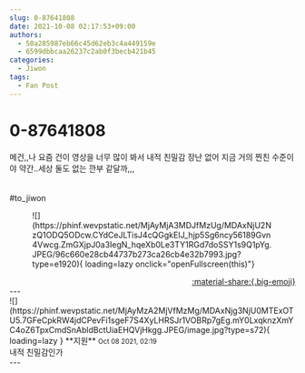 ```yaml
---
slug: 0-87641808
date: 2021-10-08 02:17:53+09:00
authors:
  - 50a285987eb66c45d62eb3c4a449159e
  - 6599dbbcaa26237c2ab0f3becb421b45
categories:
  - Jiwon
tags:
  - Fan Post
---
```


# 0-87641808

<div class="post-container" markdown="1">
<div class="content-container md-sidebar__scrollwrap" markdown="1">

메건,,나 요즘 건이 영상을 너무 많이 봐서 내적 친밀감  장난 없어 지금 거의 찐친 수준이야 약간..세상 둘도 없는 깐부 같달까,,,<br><br><br>\#to_jiwon
<figure markdown="1">
![](https://phinf.wevpstatic.net/MjAyMjA3MDJfMzUg/MDAxNjU2NzQ1ODQ5ODcw.CYdCeJLTisJ4cQGgkEIJ_hjp5Sg6ncy56189Gvn4Vwcg.ZmGXjpJ0a3IegN_hqeXb0Le3TY1RGd7doSSY1s9Q1pYg.JPEG/96c660e28cb44737b273ca26cb4e32b7993.jpg?type=e1920){ loading=lazy onclick="openFullscreen(this)"}
</figure>


</div>
</div>

<div style="text-align: right;" markdown="1">
<a href="https://weverse.io/fromis9/fanpost/0-87641808" style="text-align: right;">:material-share:{.big-emoji}</a>
</div>
---

<div class="comments-container md-sidebar__scrollwrap" markdown="1">
<div class="comment" markdown="1">
<div class='id-container' markdown="1">
![](https://phinf.wevpstatic.net/MjAyMzA2MjVfMzMg/MDAxNjg3NjU0MTExOTU5.7GFeCpkRW4jdCPevFi1sgeF7S4XyLHRSJr1VOBRp7gEg.mY0LxqknzXmYC4oZ6TpxCmdSnAbldBctUiaEHQVjHkgg.JPEG/image.jpg?type=s72){ loading=lazy }
**<span class="artist">지원</span>** <small>Oct 08 2021, 02:19</small><br>
</div>
<div class='comment-body' markdown="1">
내적 친밀감인가
</div>
</div>
</div>
---
